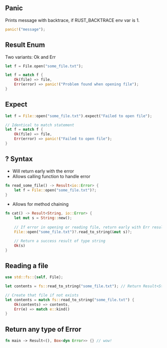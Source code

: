 ## Panic
Prints message with backtrace, if RUST_BACKTRACE env var is 1.
```rust
panic!("message");
```

## Result Enum
Two variants: Ok and Err
```rust
let f = File.open("some_file.txt");

let f = match f {
	Ok(file) => file,
	Err(error) => panic!("Problem found when opening file");
}
```

## Expect
```rust
let f = File::open("some_file.txt").expect("Failed to open file");

// Identical to match statement
let f = match f {
	Ok(file) => file,
	Err(error) => panic!("Failed to open file");
}
```

## ? Syntax
- Will return early with the error
- Allows calling function to handle error
```rust
fn read_some_file() -> Result<io::Error> {
	let f = File::open("some_file.txt")?;
}
```
- Allows for method chaining
```rust
fn cat() -> Result<String, io::Error> {
	let mut s = String::new();
	
	// If error in opening or reading file, return early with Err result
	File::open("some_file.txt")?.read_to_string(&mut s)?; 

	// Return a success result of type string
	Ok(s)
}
```

## Reading a file
```rust
use std::fs::{self, File};

let contents = fs::read_to_string("some_file.txt"); // Return Result<String, io::Error>

// Create that file if not exists
let contents = match fs::read_to_string("some_file.txt") {
	Ok(contents) => contents,
	Err(e) => match e::kind()
}
```

## Return any type of Error
```rust
fn main -> Result<(), Box<dyn Error>> {} // wow!
```